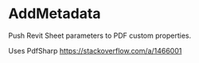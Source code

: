 # AddMetadata
Push Revit Sheet parameters to PDF custom properties.

Uses PdfSharp https://stackoverflow.com/a/1466001

